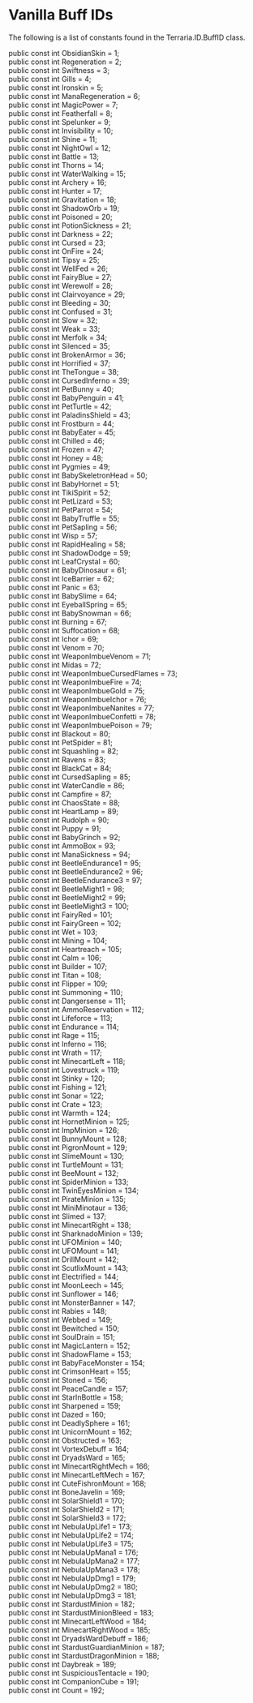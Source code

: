 # Vanilla Buff IDs

The following is a list of constants found in the Terraria.ID.BuffID class.

public const int ObsidianSkin = 1;  
public const int Regeneration = 2;  
public const int Swiftness = 3;  
public const int Gills = 4;  
public const int Ironskin = 5;  
public const int ManaRegeneration = 6;  
public const int MagicPower = 7;  
public const int Featherfall = 8;  
public const int Spelunker = 9;  
public const int Invisibility = 10;  
public const int Shine = 11;  
public const int NightOwl = 12;  
public const int Battle = 13;  
public const int Thorns = 14;  
public const int WaterWalking = 15;  
public const int Archery = 16;  
public const int Hunter = 17;  
public const int Gravitation = 18;  
public const int ShadowOrb = 19;  
public const int Poisoned = 20;  
public const int PotionSickness = 21;  
public const int Darkness = 22;  
public const int Cursed = 23;  
public const int OnFire = 24;  
public const int Tipsy = 25;  
public const int WellFed = 26;  
public const int FairyBlue = 27;  
public const int Werewolf = 28;  
public const int Clairvoyance = 29;  
public const int Bleeding = 30;  
public const int Confused = 31;  
public const int Slow = 32;  
public const int Weak = 33;  
public const int Merfolk = 34;  
public const int Silenced = 35;  
public const int BrokenArmor = 36;  
public const int Horrified = 37;  
public const int TheTongue = 38;  
public const int CursedInferno = 39;  
public const int PetBunny = 40;  
public const int BabyPenguin = 41;  
public const int PetTurtle = 42;  
public const int PaladinsShield = 43;  
public const int Frostburn = 44;  
public const int BabyEater = 45;  
public const int Chilled = 46;  
public const int Frozen = 47;  
public const int Honey = 48;  
public const int Pygmies = 49;  
public const int BabySkeletronHead = 50;  
public const int BabyHornet = 51;  
public const int TikiSpirit = 52;  
public const int PetLizard = 53;  
public const int PetParrot = 54;  
public const int BabyTruffle = 55;  
public const int PetSapling = 56;  
public const int Wisp = 57;  
public const int RapidHealing = 58;  
public const int ShadowDodge = 59;  
public const int LeafCrystal = 60;  
public const int BabyDinosaur = 61;  
public const int IceBarrier = 62;  
public const int Panic = 63;  
public const int BabySlime = 64;  
public const int EyeballSpring = 65;  
public const int BabySnowman = 66;  
public const int Burning = 67;  
public const int Suffocation = 68;  
public const int Ichor = 69;  
public const int Venom = 70;  
public const int WeaponImbueVenom = 71;  
public const int Midas = 72;  
public const int WeaponImbueCursedFlames = 73;  
public const int WeaponImbueFire = 74;  
public const int WeaponImbueGold = 75;  
public const int WeaponImbueIchor = 76;  
public const int WeaponImbueNanites = 77;  
public const int WeaponImbueConfetti = 78;  
public const int WeaponImbuePoison = 79;  
public const int Blackout = 80;  
public const int PetSpider = 81;  
public const int Squashling = 82;  
public const int Ravens = 83;  
public const int BlackCat = 84;  
public const int CursedSapling = 85;  
public const int WaterCandle = 86;  
public const int Campfire = 87;  
public const int ChaosState = 88;  
public const int HeartLamp = 89;  
public const int Rudolph = 90;  
public const int Puppy = 91;  
public const int BabyGrinch = 92;  
public const int AmmoBox = 93;  
public const int ManaSickness = 94;  
public const int BeetleEndurance1 = 95;  
public const int BeetleEndurance2 = 96;  
public const int BeetleEndurance3 = 97;  
public const int BeetleMight1 = 98;  
public const int BeetleMight2 = 99;  
public const int BeetleMight3 = 100;  
public const int FairyRed = 101;  
public const int FairyGreen = 102;  
public const int Wet = 103;  
public const int Mining = 104;  
public const int Heartreach = 105;  
public const int Calm = 106;  
public const int Builder = 107;  
public const int Titan = 108;  
public const int Flipper = 109;  
public const int Summoning = 110;  
public const int Dangersense = 111;  
public const int AmmoReservation = 112;  
public const int Lifeforce = 113;  
public const int Endurance = 114;  
public const int Rage = 115;  
public const int Inferno = 116;  
public const int Wrath = 117;  
public const int MinecartLeft = 118;  
public const int Lovestruck = 119;  
public const int Stinky = 120;  
public const int Fishing = 121;  
public const int Sonar = 122;  
public const int Crate = 123;  
public const int Warmth = 124;  
public const int HornetMinion = 125;  
public const int ImpMinion = 126;  
public const int BunnyMount = 128;  
public const int PigronMount = 129;  
public const int SlimeMount = 130;  
public const int TurtleMount = 131;  
public const int BeeMount = 132;  
public const int SpiderMinion = 133;  
public const int TwinEyesMinion = 134;  
public const int PirateMinion = 135;  
public const int MiniMinotaur = 136;  
public const int Slimed = 137;  
public const int MinecartRight = 138;  
public const int SharknadoMinion = 139;  
public const int UFOMinion = 140;  
public const int UFOMount = 141;  
public const int DrillMount = 142;  
public const int ScutlixMount = 143;  
public const int Electrified = 144;  
public const int MoonLeech = 145;  
public const int Sunflower = 146;  
public const int MonsterBanner = 147;  
public const int Rabies = 148;  
public const int Webbed = 149;  
public const int Bewitched = 150;  
public const int SoulDrain = 151;  
public const int MagicLantern = 152;  
public const int ShadowFlame = 153;  
public const int BabyFaceMonster = 154;  
public const int CrimsonHeart = 155;  
public const int Stoned = 156;  
public const int PeaceCandle = 157;  
public const int StarInBottle = 158;  
public const int Sharpened = 159;  
public const int Dazed = 160;  
public const int DeadlySphere = 161;  
public const int UnicornMount = 162;  
public const int Obstructed = 163;  
public const int VortexDebuff = 164;  
public const int DryadsWard = 165;  
public const int MinecartRightMech = 166;  
public const int MinecartLeftMech = 167;  
public const int CuteFishronMount = 168;  
public const int BoneJavelin = 169;  
public const int SolarShield1 = 170;  
public const int SolarShield2 = 171;  
public const int SolarShield3 = 172;  
public const int NebulaUpLife1 = 173;  
public const int NebulaUpLife2 = 174;  
public const int NebulaUpLife3 = 175;  
public const int NebulaUpMana1 = 176;  
public const int NebulaUpMana2 = 177;  
public const int NebulaUpMana3 = 178;  
public const int NebulaUpDmg1 = 179;  
public const int NebulaUpDmg2 = 180;  
public const int NebulaUpDmg3 = 181;  
public const int StardustMinion = 182;  
public const int StardustMinionBleed = 183;  
public const int MinecartLeftWood = 184;  
public const int MinecartRightWood = 185;  
public const int DryadsWardDebuff = 186;  
public const int StardustGuardianMinion = 187;  
public const int StardustDragonMinion = 188;  
public const int Daybreak = 189;  
public const int SuspiciousTentacle = 190;  
public const int CompanionCube = 191;  
public const int Count = 192;  